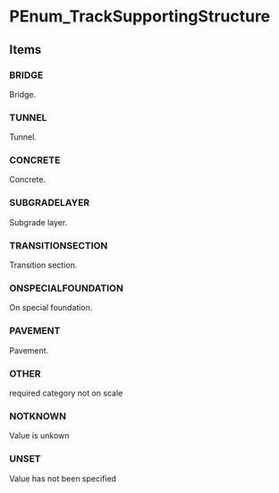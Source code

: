 # PEnum_TrackSupportingStructure


<!-- end of short definition -->
## Items

### BRIDGE
Bridge.

### TUNNEL
Tunnel.

### CONCRETE
Concrete.

### SUBGRADELAYER
Subgrade layer.

### TRANSITIONSECTION
Transition section.

### ONSPECIALFOUNDATION
On special foundation.

### PAVEMENT
Pavement.

### OTHER
required category not on scale

### NOTKNOWN
Value is unkown

### UNSET
Value has not been specified
